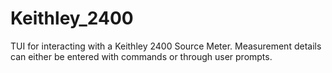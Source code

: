 # Keithley_2400
TUI for interacting with a Keithley 2400 Source Meter. Measurement details can either be entered with commands or through user prompts.
